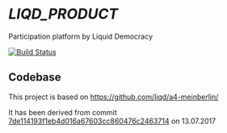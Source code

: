 # _LIQD_PRODUCT_

Participation platform by Liquid Democracy

[![Build Status](https://travis-ci.org/liqd/liqd-product.svg?branch=master)](https://travis-ci.org/liqd/liqd-product)

## Codebase

This project is based on <https://github.com/liqd/a4-meinberlin/>

It has been derived from commit
[7de114193f1eb4d016a67603cc860476c2463714](https://github.com/liqd/a4-meinberlin/commit/7de114193f1eb4d016a67603cc860476c2463714)
on 13.07.2017
